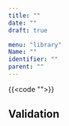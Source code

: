 ```yaml
---
title: ""
date: ""
draft: true

menu: "library"
Name: ""
identifier: ""
parent: ""
---
```


<!--more-->

{{<code "">}}

## Validation
